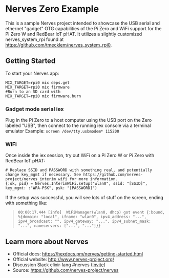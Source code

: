 # Nerves Zero Example

This is a sample Nerves project intended to showcase the USB serial and ethernet "gadget" OTG capabilities of the Pi Zero and WiFi support for the Pi Zero W and RedBear IoT pHAT. It utilizes a slightly customized nerves_system_rpi found at https://github.com/tmecklem/nerves_system_rpi0.

## Getting Started    

To start your Nerves app:

```
MIX_TARGET=rpi0 mix deps.get
MIX_TARGET=rpi0 mix firmware
#Burn to an SD card with 
MIX_TARGET=rpi0 mix firmware.burn
```

### Gadget mode serial iex

Plug in the Pi Zero to a host computer using the USB port on the Zero labeled "USB", then connect to the running iex console via a terminal emulator
Example: `screen /dev/tty.usbmodem* 115200`

### WiFi

Once inside the iex session, try out WiFi on a Pi Zero W or Pi Zero with RedBear IoT pHAT:
```
# Replace SSID and PASSWORD with something real, and potentially change key_mgmt if necessary. See https://github.com/nerves-project/nerves_interim_wifi for more information. 
{:ok, pid} = Nerves.InterimWiFi.setup("wlan0", ssid: "[SSID]", key_mgmt: :"WPA-PSK", psk: "[PASSWORD]")
```

If the setup was successful, you will see lots of stuff on the screen, ending with something like: 
>     00:00:17.444 [info]  WiFiManager(wlan0, dhcp) got event {:bound, %{domain: "local", ifname: "wlan0", ipv4_address: "...", ipv4_broadcast: "", ipv4_gateway: "...", ipv4_subnet_mask: "...", nameservers: ["...", "..."]}}

## Learn more about Nerves

  * Official docs: https://hexdocs.pm/nerves/getting-started.html
  * Official website: http://www.nerves-project.org/
  * Discussion Slack elixir-lang #nerves ([Invite](https://elixir-slackin.herokuapp.com/))
  * Source: https://github.com/nerves-project/nerves
